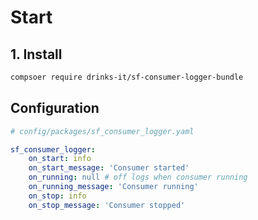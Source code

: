 
# Start

## 1. Install

```bash
compsoer require drinks-it/sf-consumer-logger-bundle
```

## Configuration

```yaml
# config/packages/sf_consumer_logger.yaml

sf_consumer_logger:
    on_start: info
    on_start_message: 'Consumer started'
    on_running: null # off logs when consumer running
    on_running_message: 'Consumer running'
    on_stop: info
    on_stop_message: 'Consumer stopped'
```
